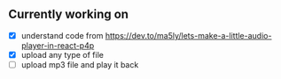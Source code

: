 ## Currently working on
- [x] understand code from https://dev.to/ma5ly/lets-make-a-little-audio-player-in-react-p4p  
- [x] upload any type of file
- [ ] upload mp3 file and play it back
